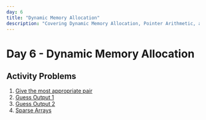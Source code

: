 ```yaml
---
day: 6
title: "Dynamic Memory Allocation"
description: "Covering Dynamic Memory Allocation, Pointer Arithmetic, and Pointer to Pointer"
---
```


# Day 6 - Dynamic Memory Allocation

## Activity Problems  
1. [Give the most appropriate pair](https://www.geeksforgeeks.org/questions/c-dynamic-memory-allocation-question-1/)
2. [Guess Output 1](https://www.geeksforgeeks.org/questions/c-dynamic-memory-allocation-question-3/)
3. [Guess Output 2](https://www.geeksforgeeks.org/questions/c-dynamic-memory-allocation-question-2/)
4. [Sparse Arrays](https://www.hackerrank.com/challenges/sparse-arrays/problem?isFullScreen=true)
